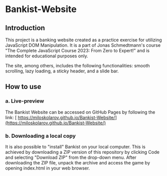 # Bankist-Website

## Introduction

This project is a banking website created as a practice exercise for utilizing JavaScript DOM Manipulation. It is a part of Jonas Schmedtmann's course "The Complete JavaScript Course 2023: From Zero to Expert!" and is intended for educational purposes only.

The site, among others, includes the following functionalities: smooth scrolling, lazy loading, a sticky header, and a slide bar.

## How to use

### a. Live-preview

The Bankist Website can be accessed on GitHub Pages by following the link:
[ https://miloskolarov.github.io/Bankist-Website/](https://miloskolarov.github.io/Bankist-Website/)

### b. Downloading a local copy

It is also possible to "install" Bankist on your local computer. This is achieved by downloading a ZIP version of this repository by clicking Code and selecting "Download ZIP" from the drop-down menu. After downloading the ZIP file, unpack the archive and access the game by opening index.html in your web browser.
